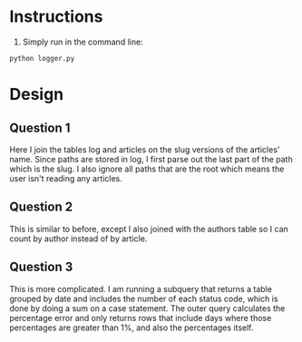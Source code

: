 # Instructions
1. Simply run in the command line:
```
python logger.py
```

# Design
## Question 1
Here I join the tables log and articles on the slug versions of the articles' name. Since paths are stored in log, I first parse out the last part of the path which is the slug. I also ignore all paths that are the root which means the user isn't reading any articles.

## Question 2
This is similar to before, except I also joined with the authors table so I can count by author instead of by article.

## Question 3
This is more complicated. I am running a subquery that returns a table grouped by date and includes the number of each status code, which is done by doing a sum on a case statement. The outer query calculates the percentage error and only returns rows that include days where those percentages are greater than 1%, and also the percentages itself.

